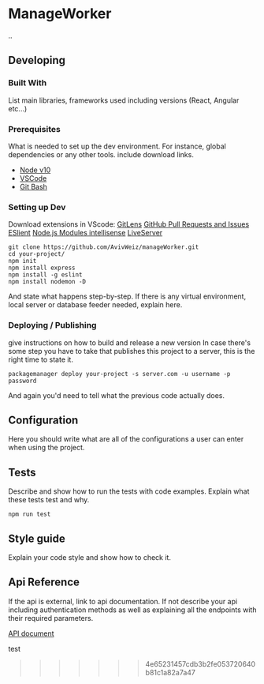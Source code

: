 
# ManageWorker

..

## Developing

### Built With
List main libraries, frameworks used including versions (React, Angular etc...)

### Prerequisites
What is needed to set up the dev environment. For instance, global dependencies or any other tools. include download links.

* [Node v10](https://nodejs.org/en/download/)
* [VSCode](https://code.visualstudio.com/download)
* [Git Bash](https://git-scm.com/downloads)

### Setting up Dev
Download extensions in VScode:
[GitLens](https://marketplace.visualstudio.com/items?itemName=eamodio.gitlens)
[GitHub Pull Requests and Issues](https://marketplace.visualstudio.com/items?itemName=GitHub.vscode-pull-request-github)
[ESlient](https://marketplace.visualstudio.com/items?itemName=dbaeumer.vscode-eslint)
[Node.js Modules intellisense](https://marketplace.visualstudio.com/items?itemName=leizongmin.node-module-intellisense)
[LiveServer](https://marketplace.visualstudio.com/items?itemName=ritwickdey.LiveServer)


```shell
git clone https://github.com/AvivWeiz/manageWorker.git
cd your-project/
npm init
npm install express
npm install -g eslint
npm install nodemon -D
```
 
And state what happens step-by-step. If there is any virtual environment, local server or database feeder needed, explain here.

### Deploying / Publishing
give instructions on how to build and release a new version
In case there's some step you have to take that publishes this project to a
server, this is the right time to state it.

```shell
packagemanager deploy your-project -s server.com -u username -p password
```

And again you'd need to tell what the previous code actually does.

## Configuration

Here you should write what are all of the configurations a user can enter when
using the project.

## Tests

Describe and show how to run the tests with code examples.
Explain what these tests test and why.

```shell
npm run test
```

## Style guide

Explain your code style and show how to check it.

## Api Reference

If the api is external, link to api documentation. If not describe your api including authentication methods as well as explaining all the endpoints with their required parameters.

[API document](https://documenter.getpostman.com/view/11604308/SztG3krs?version=latest#aa9fc539-c3d4-4be8-83ba-33ec3f4de65b)



test
>>>>>>> 4e65231457cdb3b2fe053720640b81c1a82a7a47
